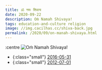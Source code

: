 ```yaml
---
title: ॐ नमः शिवाय
date: 2020-09-22
description: Oṁ Namah Shivaya!
tags: education-and-culture religion
image: //img.cacilhas.cc/shiva-back.jpg
permalink: /2020/09/on-manah-shivaya.html
---
```

[2016-05-31]: https://montegasppa.cacilhas.cc/2016/05/om-namah-shivaya.html
[2012-07-01]: https://montegasppa.blogspot.com.br/2012/07/om-namah-shivaya.html
[image]: {{{image}}}

:centre ![Oṁ Namah Shivaya!][image]

- {:class="small"} [2016-05-31][]
- {:class="small"} [2012-07-01][]
